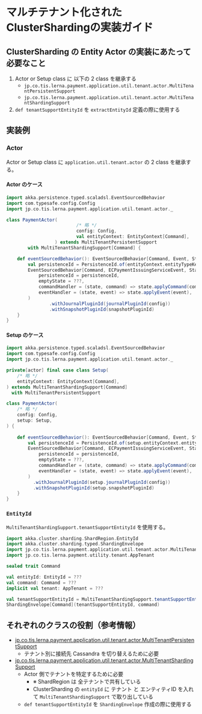 # マルチテナント化されたClusterShardingの実装ガイド

## ClusterSharding の Entity Actor の実装にあたって必要なこと
1. Actor or Setup class に 以下の 2 class を継承する
    - `jp.co.tis.lerna.payment.application.util.tenant.actor.MultiTenantPersistentSupport`
    - `jp.co.tis.lerna.payment.application.util.tenant.actor.MultiTenantShardingSupport`
1. `def tenantSupportEntityId` を `extractEntityId` 定義の際に使用する


## 実装例

### Actor
Actor or Setup class に `application.util.tenant.actor` の 2 class を継承する。

#### Actor のケース
```scala
import akka.persistence.typed.scaladsl.EventSourcedBehavior
import com.typesafe.config.Config
import jp.co.tis.lerna.payment.application.util.tenant.actor._

class PaymentActor(
                          /* 略 */
                          config: Config,
                          val entityContext: EntityContext[Command],
                  ) extends MultiTenantPersistentSupport
        with MultiTenantShardingSupport[Command] {

    def eventSourcedBehavior(): EventSourcedBehavior[Command, Event, State] = {
        val persistenceId = PersistenceId.of(entityContext.entityTypeKey.name, originalEntityId)
        EventSourcedBehavior[Command, ECPaymentIssuingServiceEvent, State](
            persistenceId = persistenceId,
            emptyState = ???,
            commandHandler = (state, command) => state.applyCommand(command),
            eventHandler = (state, event) => state.applyEvent(event),
        )
                .withJournalPluginId(journalPluginId(config))
                .withSnapshotPluginId(snapshotPluginId)
    }
}
```

#### Setup のケース
```scala
import akka.persistence.typed.scaladsl.EventSourcedBehavior
import com.typesafe.config.Config
import jp.co.tis.lerna.payment.application.util.tenant.actor._

private[actor] final case class Setup(
    /* 略 */
    entityContext: EntityContext[Command],
) extends MultiTenantShardingSupport[Command]
  with MultiTenantPersistentSupport

class PaymentActor(
    /* 略 */
    config: Config,
    setup: Setup,    
) {
  
    def eventSourcedBehavior(): EventSourcedBehavior[Command, Event, State] = {
        val persistenceId = PersistenceId.of(setup.entityContext.entityTypeKey.name, setup.originalEntityId)
        EventSourcedBehavior[Command, ECPaymentIssuingServiceEvent, State](
            persistenceId = persistenceId,
            emptyState = ???,
            commandHandler = (state, command) => state.applyCommand(command),
            eventHandler = (state, event) => state.applyEvent(event),
        )
          .withJournalPluginId(setup.journalPluginId(config))
          .withSnapshotPluginId(setup.snapshotPluginId)
    }
}
```

### `EntityId`
`MultiTenantShardingSupport.tenantSupportEntityId` を使用する。

```scala
import akka.cluster.sharding.ShardRegion.EntityId
import akka.cluster.sharding.typed.ShardingEnvelope
import jp.co.tis.lerna.payment.application.util.tenant.actor.MultiTenantShardingSupport
import jp.co.tis.lerna.payment.utility.tenant.AppTenant

sealed trait Command

val entityId: EntityId = ???
val command: Command = ???
implicit val tenant: AppTenant = ???

val tenantSupportEntityId = MultiTenantShardingSupport.tenantSupportEntityId(entityId)
ShardingEnvelope[Command](tenantSupportEntityId, command)
```


## それぞれのクラスの役割（参考情報）
- [jp.co.tis.lerna.payment.application.util.tenant.actor.MultiTenantPersistentSupport](/payment-app/application/src/main/scala/jp/co/tis/lerna/payment/application/util/tenant/actor/MultiTenantPersistentSupport.scala)
    - テナント別に接続先 Cassandra を切り替えるために必要
- [jp.co.tis.lerna.payment.application.util.tenant.actor.MultiTenantShardingSupport](/payment-app/application/src/main/scala/jp/co/tis/lerna/payment/application/util/tenant/actor/MultiTenantShardingSupport.scala)
    - Actor 側でテナントを特定するために必要
        - ※ ShardRegion は 全テナントで共有している
        - ClusterSharding の `entityId` に テナント と エンティティID を入れて `MultiTenantShardingSupport` で取り出している
    - `def tenantSupportEntityId` を `ShardingEnvelope` 作成の際に使用する 
